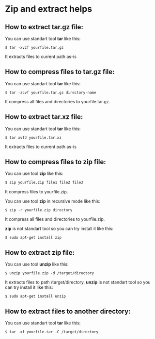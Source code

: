 # Zip and extract helps
## How to extract tar.gz file:
You can use standart tool **tar** like this:
```
$ tar -xvzf yourfile.tar.gz
```
It extracts files to current path as-is

## How to compress files to tar.gz file:
You can use standart tool **tar** like this:
```
$ tar -zcvf yourfile.tar.gz directory-name
```
It compress all files and directories to yourfile.tar.gz.

## How to extract tar.xz file:
You can use standart tool **tar** like this:
```
$ tar xvfJ yourfile.tar.xz
```
It extracts files to current path as-is

## How to compress files to zip file:
You can use  tool **zip** like this:
```bash
$ zip yourfile.zip file1 file2 file3
```
It compress files to yourfile.zip.

You can use tool **zip** in recursive mode like this:
```
$ zip -r yourfile.zip directory
```
It compress all files and directories to yourfile.zip.

**zip** is not standart tool so you can try install it like this:
```
$ sudo apt-get install zip
```

## How to extract zip file:
You can use  tool **unzip** like this:
```
$ unzip yourfile.zip -d /target/directory
```
It extracts files to path /target/directory.
**unzip** is not standart tool so you can try install it like this:
```
$ sudo apt-get install unzip
```

## How to extract files to another directory:
You can use standart tool **tar** like this:
```
$ tar -xf yourfile.tar -C /target/directory
```